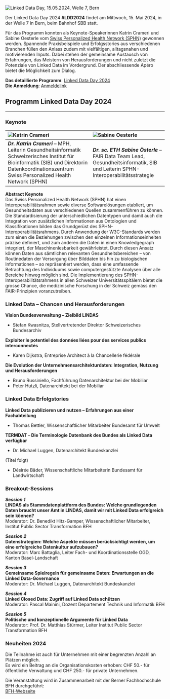 ![Linked Data Day, 15.05.2024, Welle 7, Bern](/static-assets/img/linked-data-day-2024-de.png)

Der Linked Data Day 2024 **#LDD2024** findet am Mittwoch, 15. Mai 2024, in der Welle 7 in Bern, beim Bahnhof SBB statt.

Für das Programm konnten als Keynote-Speakerinnen Katrin Crameri und Sabine Oesterle vom [Swiss Personalized Health Network (SPHN)](https://sphn.ch/de/home/) gewonnen werden.
Spannende Praxisbeispiele und Erfolgsstories aus verschiedenen Branchen füllen den Anlass zudem mit vielfältigen, alltagsnahen und motivierenden Inputs. Dabei stehen der gemeinsame Austausch von Erfahrungen, das Meistern von Herausforderungen und nicht zuletzt die Potenziale von Linked Data im Vordergrund. Der abschliessende Apéro bietet die Möglichkeit zum Dialog.

**Das detaillierte Programm**: [Linked Data Day 2024](/static-assets/img/Linked-Data-Day-2024-Programm.pdf)\
**Die Anmeldung**: [Anmeldelink](https://www.ticketpark.ch/bfh/de/show/6FE3E469-C3DA-43CE-9D27-731F651AA496)

## Programm Linked Data Day 2024
---

### Keynote

| ![Katrin Crameri](/static-assets/img/Katrin_250x250.jpg)   | ![Sabine Oesterle](/static-assets/img/Sabine_Oe_250x250.jpg) |
|:---|:---|
| ***Dr. Katrin Crameri*** – MPH, Leiterin Gesundheitsinformatik Schweizerisches Institut für Bioinformatik (SIB) und Direktorin Datenkoordinationszentrum Swiss Personalized Health Network (SPHN) | ***Dr. sc. ETH Sabine Österle*** – FAIR Data Team Lead, Gesundheitsinformatik, SIB und Leiterin SPHN-Interoperabilitätsstrategie |
   
**Abstract Keynote**  
Das Swiss Personalized Health Network (SPHN) hat einen Interoperabilitätsrahmen sowie diverse Softwarelösungen etabliert, um Gesundheitsdaten aus verschiedenen Quellen zusammenführen zu können. Die Standardisierung der unterschiedlichen Datentypen und damit auch die Integration von zusätzlichen Informationen aus Ontologien und Klassifikationen bilden das Grundgerüst des SPHN-Interoperabilitätsrahmens. Durch Anwendung der W3C-Standards werden zum einen die Beziehungen zwischen den einzelnen Informationseinheiten präzise definiert, und zum anderen die Daten in einen Knowledgegraph integriert, der Maschinenlesbarkeit gewährleistet. Durch diesen Ansatz können Daten aus sämtlichen relevanten Gesundheitsbereichen – von Routinedaten der Versorgung über Bilddaten bis hin zu biologischen Informationen – so repräsentiert werden, dass eine umfassende Betrachtung des Individuums sowie computergestützte Analysen über alle Bereiche hinweg möglich sind. Die Implementierung des SPHN-Interoperabilitätsrahmens in allen Schweizer Universitätsspitälern bietet die grosse Chance, die medizinische Forschung in der Schweiz gemäss den FAIR-Prinzipien voranzutreiben.

### Linked Data – Chancen und Herausforderungen 
**Vision Bundesverwaltung – Zielbild LINDAS**
* Stefan Kwasnitza, Stellvertretender Direktor Schweizerisches Bundesarchiv

**Exploiter le potentiel des données liées pour des services publics interconnectés**
* Karen Dijkstra, Entreprise Architect à la Chancellerie fédérale

**Die Evolution der Unternehmensarchitekturdaten: Integration, Nutzung und Herausforderungen**
* Bruno Russiniello, Fachführung Datenarchitektur bei der Mobiliar
* Peter Hutzli, Datenarchitekt bei der Mobiliar

### Linked Data Erfolgstories

**Linked Data publizieren und nutzen – Erfahrungen aus einer Fachabteilung**
* Thomas Bettler, Wissenschaftlicher Mitarbeiter Bundesamt für Umwelt

**TERMDAT – Die Terminologie Datenbank des Bundes als Linked Data verfügbar**
* Dr. Michael Luggen, Datenarchitekt Bundeskanzlei

(Titel folgt)
* Désirée Bäder, Wissenschaftliche Mitarbeiterin Bundesamt für Landwirtschaft

### Breakout-Sessions

***Session 1***   
**LINDAS als Stammdatenplattform des Bundes: Welche grundlegenden Daten braucht unser Amt in LINDAS, damit wir mit Linked Data erfolgreich sein können?**  
Moderator: Dr. Benedikt Hitz-Gamper, Wissenschaftlicher Mitarbeiter, Institut Public Sector Transformation BFH

***Session 2***   
**Datenstrategien: Welche Aspekte müssen berücksichtigt werden, um eine erfolgreiche Datenkultur aufzubauen?**  
Moderator: Marc Battaglia, Leiter Fach- und Koordinationsstelle OGD, Kanton Basel-Landschaft

***Session 3***   
**Gemeinsame Spielregeln für gemeinsame Daten: Erwartungen an die Linked Data-Governance**   
Moderator: Dr. Michael Luggen, Datenarchitekt Bundeskanzlei  

***Session 4***   
**Linked Closed Data: Zugriff auf Linked Data schützen**   
Moderator: Pascal Mainini, Dozent Departement Technik und Informatik BFH  

***Session 5***   
**Politische und konzeptionelle Argumente für Linked Data**   
Moderator: Prof. Dr. Matthias Stürmer, Leiter Institut Public Sector Transformation BFH   


### Neuheiten 2024

Die Teilnahme ist auch für Unternehmen mit einer begrenzten Anzahl an Plätzen möglich.\
Es wird ein Beitrag an die Organisationskosten erhoben: CHF 50.- für öffentliche Verwaltung und CHF 250.- für private Unternehmen.


Die Veranstaltung wird in Zusammenarbeit mit der Berner Fachhochschule BFH durchgeführt:\
[BFH-Webseite](https://www.bfh.ch/de/aktuell/fachveranstaltungen/linked-data-day-2024/)
